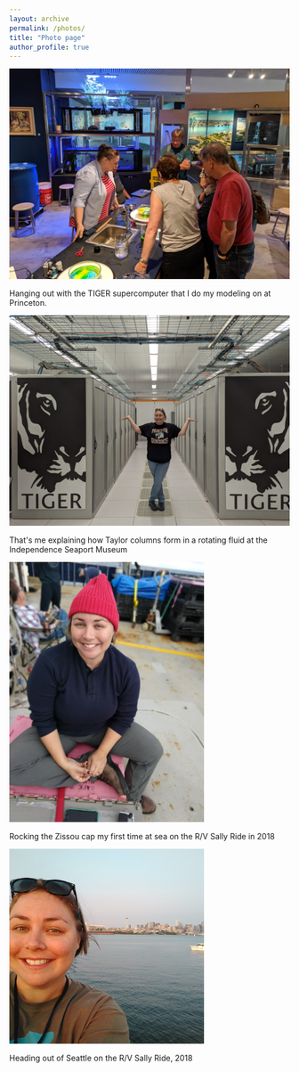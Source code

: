 ```yaml
---
layout: archive
permalink: /photos/
title: "Photo page"
author_profile: true
---
```



<p align="left">
  <img src="../images/IMG_20190608_143703.jpg" width="550" title="TigerCPU" >
</p>

Hanging out with the TIGER supercomputer that I do my modeling on at Princeton.

<p align="left">
  <img src="../images/PXL_20230816_133859063.jpg" width="550" title="TigerCPU" >
</p>

That's me explaining how Taylor columns form in a rotating fluid at the Independence Seaport Museum

<p align="left">
  <img src="../images/IMG_20180908_133001286_PORTRAIT.jpg" width="350" title="Aboard the R/V Sally Ride with my Zissou cap" >
</p>

Rocking the Zissou cap my first time at sea on the R/V Sally Ride in 2018

<p align="left">
<img src="../images/Profile pic.jpg" width="350" title="Heading out of Seattle on the R/V Sally Ride" >
</p>

Heading out of Seattle on the R/V Sally Ride, 2018

